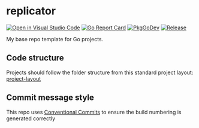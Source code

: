 # replicator

[![Open in Visual Studio Code](https://img.shields.io/static/v1?logo=visualstudiocode&label=&message=Open%20in%20Visual%20Studio%20Code&labelColor=2c2c32&color=007acc&logoColor=007acc)](https://open.vscode.dev/danstis/replicator)
[![Go Report Card](https://goreportcard.com/badge/github.com/danstis/replicator?style=flat-square)](https://goreportcard.com/report/github.com/danstis/replicator)
[![PkgGoDev](https://pkg.go.dev/badge/github.com/danstis/replicator)](https://pkg.go.dev/github.com/danstis/replicator)
[![Release](https://img.shields.io/github/release/danstis/replicator.svg?style=flat-square)](https://github.com/danstis/replicator/releases/latest)

My base repo template for Go projects.

## Code structure

Projects should follow the folder structure from this standard project layout: [project-layout](https://github.com/golang-standards/project-layout)

## Commit message style

This repo uses [Conventional Commits](https://www.conventionalcommits.org/) to ensure the build numbering is generated correctly
